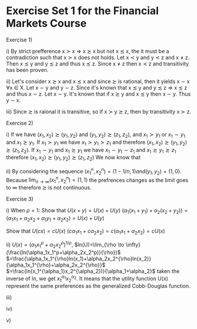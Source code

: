 # Exercise Set 1 for the Financial Markets Course


Exercise 1)

i)
By strict prefference x $\succ$ x => x $\succsim$ x but not x $\precsim$ x, the it must be a contradiction such that x $\succ$ x does not holds. Let x $\prec$ y and y $\prec$ z and x $\neq$ z. Then x $\precsim$ y and y $\precsim$ z and thus x $\precsim$ z. Since x $\neq$ z then x $\prec$ z and transitivity has been proven.

ii)
Let's consider x $\succsim$ x and x $\precsim$ x and since $\succsim$ is rational, then it yields x $\sim$ x $\forall$x $\in$ X. 
Let x $\sim$ y and y $\sim$ z. Since it's known that x $\precsim$ y and y $\precsim$ z $\Rightarrow$ x $\precsim$ z and thus x $\sim$ z.
Let x $\sim$ y. It's known that if x $\succsim$ y and x $\precsim$ y then x $\sim$ y. Thus y $\sim$ x. 

iii)
Since $\succsim$ is raional it is transitive, so if x $\succ$ y $\succsim$ z, then by transitivity x $\succ$ z. 

Exercise 2)

i)
If we have $(x_1,x_2)\succsim (y_1,y_2)$ and $(y_1,y_2)\succsim (z_1,z_2)$, and 
$x_1\succ y_1$ or $x_1 \sim y_1$ and $x_1 \succsim y_1$. 
If $x_1\succ y_1$ we have $x_1\succ y_1 \succ z_1$ and therefore $(x_1,x_2)\succsim (y_1,y_2)\succsim (z_1,z_2)$.
If $x_1 \sim y_1$ and $x_1 \succsim y_1$ we have $x_1 \sim y_1 \sim z_1$ and $x_1 \succsim y_1 \succsim z_1$ therefore $(x_1,x_2)\succsim (y_1,y_2)\succsim (z_1,z_2)$
We now know that 


ii)
By considering the sequence $(x_1^n, x_2^n)=(1-1/n,1) and (y_1,y_2)=(1,0)$.
Because $\lim_{n \to \infty}(x_1^n, x_2^n)=(1,1)$ the prefrences changes as the limit goes to $\infty$ therefore $\succsim$ is not continuous.    


Exercise 3)

i)
When $\rho=1$:
Show that $U(x+y)=U(x)+U(y)$
$(\alpha_1(x_1+y_1)+\alpha_2(x_2+y_2))=(\alpha_1x_1+\alpha_2x_2+\alpha_1y_1+\alpha_2x_2)=U(x)+U(y)$

Show that $U(cx)=cU(x)$
$(c\alpha_1x_1+c\alpha_2x_2)=c(\alpha_1x_1+\alpha_2x_2)=cU(x)$

ii)
$U(x)=(\alpha_1x_1^{\rho}+\alpha_2x_2^{\rho})^{1/{\rho}}$,
$ln(U)=\lim_{\rho \to \infty}(\frac{ln(\alpha_1x_1^p+\alpha_2x_2^p)}{\rho})$
$=\frac{\alpha_1x_1^{\rho}ln(x_1)+\alpha_2x_2^{\rho}ln(x_2)}{\alpha_1x_1^{\rho}+\alpha_2x_2^{\rho}}$
$=\frac{ln(x_1^{\alpha_1}x_2^{\alpha_2})}{\alpha_1+\alpha_2}$
taken the inverse of ln, we get $x_1^{\alpha_1}x_2^{\alpha_2}$. 
It means that the utility function U(x) represent the same preferences as the generalized Cobb-Douglas function.  


iii)

iv)

v)



